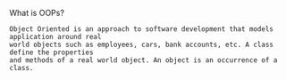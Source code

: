 What is OOPs?

    Object Oriented is an approach to software development that models application around real 
    world objects such as employees, cars, bank accounts, etc. A class define the properties 
    and methods of a real world object. An object is an occurrence of a class.